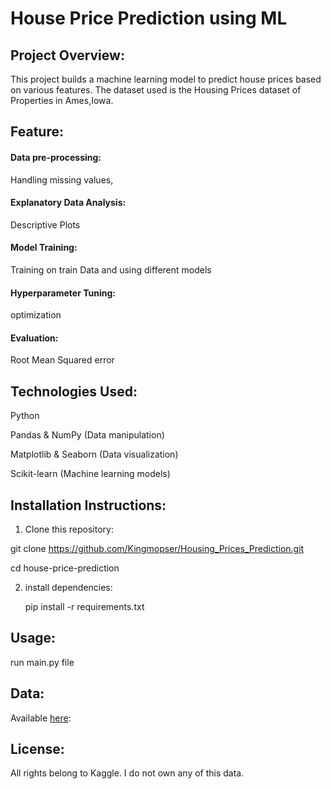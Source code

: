 # House Price Prediction using ML
## Project Overview:
This project builds a machine learning model to predict house prices based on various features.
The dataset used is the Housing Prices dataset of Properties in Ames,Iowa.

## Feature:
#### Data pre-processing:
Handling missing values,
#### Explanatory Data Analysis:
Descriptive Plots
#### Model Training:
Training on train Data and using different models
#### Hyperparameter Tuning:
optimization
#### Evaluation:
Root Mean Squared error

## Technologies Used:
Python <p>
Pandas & NumPy (Data manipulation) <p>
Matplotlib & Seaborn (Data visualization) <p>
Scikit-learn (Machine learning models) <p>

## Installation Instructions:
1. Clone this repository: <p>

git clone https://github.com/Kingmopser/Housing_Prices_Prediction.git <p>
cd house-price-prediction

2. install dependencies: <p>
pip install -r requirements.txt

## Usage:
run main.py file

## Data:
Available [here](https://www.kaggle.com/competitions/home-data-for-ml-course/data):

## License:
All rights belong to Kaggle. I do not own any of this data.


